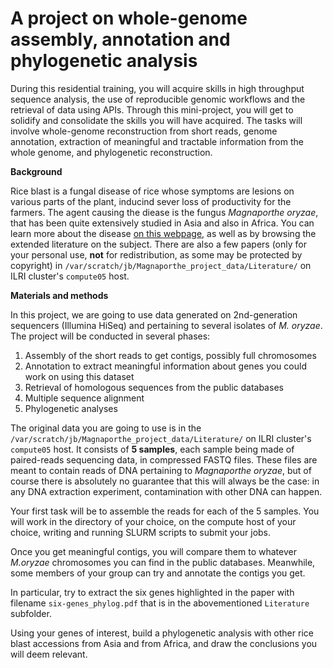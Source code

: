 # A project on whole-genome assembly, annotation and phylogenetic analysis


During this residential training, you will acquire skills in high throughput sequence analysis, the use of reproducible genomic workflows and the retrieval of data using APIs. Through this mini-project, you will get to solidify and consolidate the skills you will have acquired. The tasks will involve whole-genome reconstruction from short reads, genome annotation, extraction of meaningful and tractable information from the whole genome, and phylogenetic reconstruction. 



**Background**

Rice blast is a fungal disease of rice whose symptoms are lesions on various parts of the plant, inducind sever loss of productivity for the farmers. The agent causing the diease is the fungus *Magnaporthe oryzae*, that has been quite extensively studied in Asia and also in Africa. You can learn more about the disease [on this webpage](https://www.apsnet.org/edcenter/disandpath/fungalasco/pdlessons/Pages/RiceBlast.aspx), as well as by browsing the extended literature on the subject. There are also a few papers (only for your personal use, **not** for redistribution, as some may be protected by copyright) in ``/var/scratch/jb/Magnaporthe_project_data/Literature/`` on ILRI cluster's ``compute05`` host.


**Materials and methods**


In this project, we are going to use data generated on 2nd-generation sequencers (Illumina HiSeq) and pertaining to several isolates of *M. oryzae*. The project will be conducted in several phases:
 1. Assembly of the short reads to get contigs, possibly full chromosomes
 2. Annotation to extract meaningful information about genes you could work on using this dataset
 3. Retrieval of homologous sequences from the public databases
 4. Multiple sequence alignment
 5. Phylogenetic analyses


The original data you are going to use is in the ``/var/scratch/jb/Magnaporthe_project_data/Literature/`` on ILRI cluster's ``compute05`` host. It consists of **5 samples**, each sample being made of paired-reads sequencing data, in compressed FASTQ files. These files are meant to contain reads of DNA pertaining to *Magnaporthe oryzae*, but of course there is absolutely no guarantee that this will always be the case: in any DNA extraction experiment, contamination with other DNA can happen.

Your first task will be to assemble the reads for each of the 5 samples. You will work in the directory of your choice, on the compute host of your choice, writing and running SLURM scripts to submit your jobs.

Once you get meaningful contigs, you will compare them to whatever *M.oryzae* chromosomes you can find in the public databases. Meanwhile, some members of your group can try and annotate the contigs you get.

In particular, try to extract the six genes highlighted in the paper with filename ``six-genes_phylog.pdf`` that is in the abovementioned ``Literature`` subfolder.


Using your genes of interest, build a phylogenetic analysis with other rice blast accessions from Asia and from Africa, and draw the conclusions you will deem relevant.


